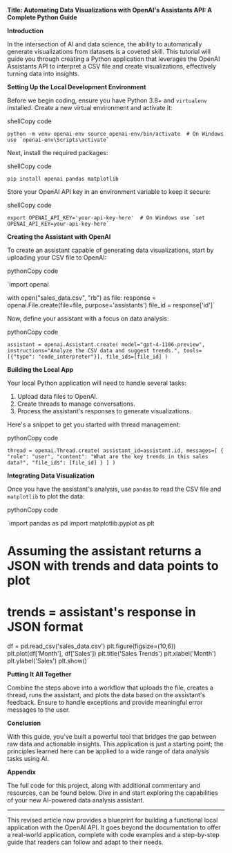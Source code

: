 **Title: Automating Data Visualizations with OpenAI's Assistants API: A Complete Python Guide**

**Introduction**

In the intersection of AI and data science, the ability to automatically generate visualizations from datasets is a coveted skill. This tutorial will guide you through creating a Python application that leverages the OpenAI Assistants API to interpret a CSV file and create visualizations, effectively turning data into insights.

**Setting Up the Local Development Environment**

Before we begin coding, ensure you have Python 3.8+ and `virtualenv` installed. Create a new virtual environment and activate it:

shellCopy code

``python -m venv openai-env
source openai-env/bin/activate  # On Windows use `openai-env\Scripts\activate` `` 

Next, install the required packages:

shellCopy code

`pip install openai pandas matplotlib` 

Store your OpenAI API key in an environment variable to keep it secure:

shellCopy code

``export OPENAI_API_KEY='your-api-key-here'  # On Windows use `set OPENAI_API_KEY=your-api-key-here` `` 

**Creating the Assistant with OpenAI**

To create an assistant capable of generating data visualizations, start by uploading your CSV file to OpenAI:

pythonCopy code

`import openai

with open("sales_data.csv", "rb") as file:
    response = openai.File.create(file=file, purpose='assistants')
file_id = response['id']` 

Now, define your assistant with a focus on data analysis:

pythonCopy code

`assistant = openai.Assistant.create(
  model="gpt-4-1106-preview",
  instructions="Analyze the CSV data and suggest trends.",
  tools=[{"type": "code_interpreter"}],
  file_ids=[file_id]
)` 

**Building the Local App**

Your local Python application will need to handle several tasks:

1.  Upload data files to OpenAI.
2.  Create threads to manage conversations.
3.  Process the assistant's responses to generate visualizations.

Here's a snippet to get you started with thread management:

pythonCopy code

`thread = openai.Thread.create(
  assistant_id=assistant.id,
  messages=[
    {
      "role": "user",
      "content": "What are the key trends in this sales data?",
      "file_ids": [file_id]
    }
  ]
)` 

**Integrating Data Visualization**

Once you have the assistant's analysis, use `pandas` to read the CSV file and `matplotlib` to plot the data:

pythonCopy code

`import pandas as pd
import matplotlib.pyplot as plt

# Assuming the assistant returns a JSON with trends and data points to plot
# trends = assistant's response in JSON format

df = pd.read_csv('sales_data.csv')
plt.figure(figsize=(10,6))
plt.plot(df['Month'], df['Sales'])
plt.title('Sales Trends')
plt.xlabel('Month')
plt.ylabel('Sales')
plt.show()` 

**Putting It All Together**

Combine the steps above into a workflow that uploads the file, creates a thread, runs the assistant, and plots the data based on the assistant's feedback. Ensure to handle exceptions and provide meaningful error messages to the user.

**Conclusion**

With this guide, you've built a powerful tool that bridges the gap between raw data and actionable insights. This application is just a starting point; the principles learned here can be applied to a wide range of data analysis tasks using AI.

**Appendix**

The full code for this project, along with additional commentary and resources, can be found below. Dive in and start exploring the capabilities of your new AI-powered data analysis assistant.

----------

This revised article now provides a blueprint for building a functional local application with the OpenAI API. It goes beyond the documentation to offer a real-world application, complete with code examples and a step-by-step guide that readers can follow and adapt to their needs.
